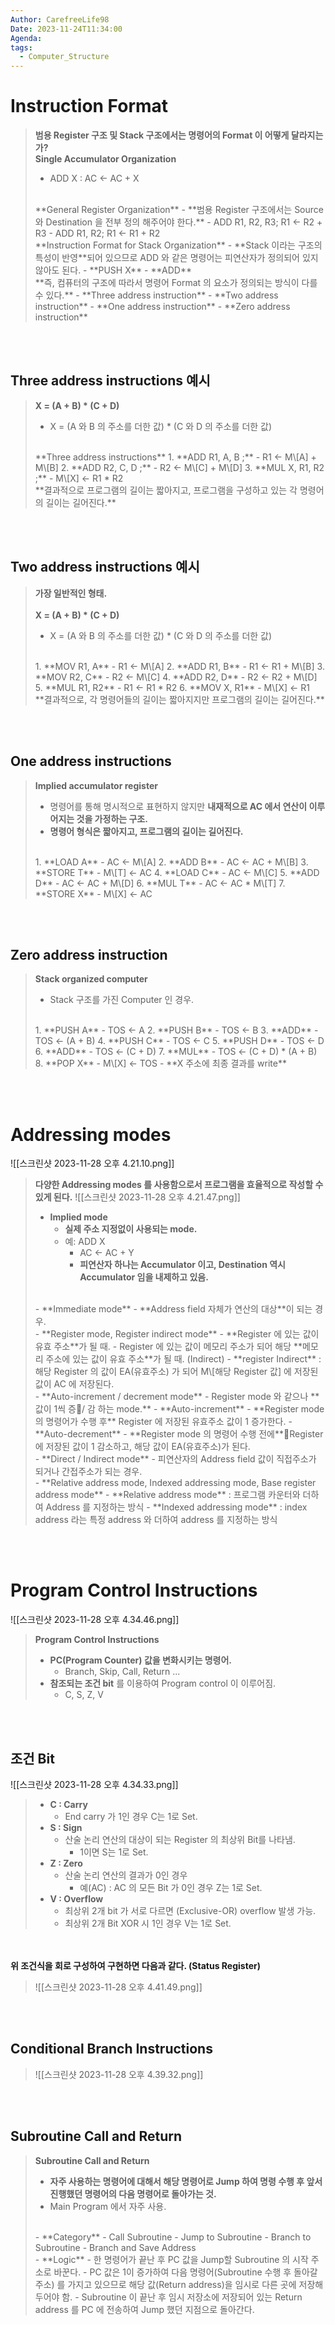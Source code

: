 ```yaml
---
Author: CarefreeLife98
Date: 2023-11-24T11:34:00
Agenda: 
tags:
  - Computer_Structure
---
```

# Instruction Format
> **범용 Register 구조 및 Stack 구조에서는 명령어의 Format 이 어떻게 달라지는가?**
> <br>
> **Single Accumulator Organization**
> - ADD X : AC <- AC + X
> <br>
> **General Register Organization**
> - **범용 Register 구조에서는 Source 와 Destination 을 전부 정의 해주어야 한다.**
> 	- ADD R1, R2, R3; R1 <- R2 + R3
> 	- ADD R1, R2; R1 <- R1 + R2
> <br>
> **Instruction Format for Stack Organization**
> - **Stack 이라는 구조의 특성이 반영**되어 있으므로 ADD 와 같은 명령어는 피연산자가 정의되어 있지 않아도 된다.
> 	- **PUSH X**
> 	- **ADD**
> <br>
> **즉, 컴퓨터의 구조에 따라서 명령어 Format 의 요소가 정의되는 방식이 다를 수 있다.**
> - **Three address instruction**
> - **Two address instruction**
> - **One address instruction**
> - **Zero address instruction**

<br><br>
## Three address instructions 예시
> **X = (A + B) * (C + D)**
> - X = (A 와 B 의 주소를 더한 값) * (C 와 D 의 주소를 더한 값)
> 
> <br>
> **Three address instructions**
> 1. **ADD R1, A, B ;**
> 	- R1 <- M\[A] + M\[B]
> 2. **ADD R2, C, D ;**
> 	- R2 <- M\[C] + M\[D]
> 3. **MUL X, R1, R2 ;**
> 	- M\[X] <- R1 * R2
> <br>
> **결과적으로 프로그램의 길이는 짧아지고, 프로그램을 구성하고 있는 각 명령어의 길이는 길어진다.**

<br><br>

## Two address instructions 예시
> **가장 일반적인 형태.**<br><br>
> **X = (A + B) * (C + D)**
> - X = (A 와 B 의 주소를 더한 값) * (C 와 D 의 주소를 더한 값)
> 
> <br>
> 1. **MOV R1, A**
> 	- R1 <- M\[A]
> 2. **ADD R1, B**
> 	- R1 <- R1 + M\[B]
> 3. **MOV R2, C**
> 	- R2 <- M\[C]
> 4. **ADD R2, D**
> 	- R2 <- R2 + M\[D]
> 5. **MUL R1, R2**
> 	- R1 <- R1 * R2
> 6. **MOV X, R1**
> 	- M\[X] <- R1
> <br>
> **결과적으로, 각 명령어들의 길이는 짧아지지만 프로그램의 길이는 길어진다.**

<br><br>

## One address instructions
> **Implied accumulator register**
> - 명령어를 통해 명시적으로 표현하지 않지만 **내재적으로 AC 에서 연산이 이루어지는 것을 가정하는 구조.**
> - **명령어 형식은 짧아지고, 프로그램의 길이는 길어진다.** 
> <br>
> 1. **LOAD A**
> 	- AC <- M\[A]
> 2. **ADD B**
> 	- AC <- AC + M\[B]
> 3. **STORE T**
> 	- M\[T] <- AC
> 4. **LOAD C**
> 	- AC <- M\[C]
> 5. **ADD D**
> 	- AC <- AC + M\[D]
> 6. **MUL T** 
> 	- AC <- AC * M\[T]
> 7. **STORE X**
> 	- M\[X] <- AC

<br><br>

## Zero address instruction
> **Stack organized computer**
> - Stack 구조를 가진 Computer 인 경우.
> 
> <br>
> 1. **PUSH A**
> 	- TOS <- A
> 2. **PUSH B**
> 	- TOS <- B
> 3. **ADD**
> 	- TOS <- (A + B)
> 4. **PUSH C**
> 	- TOS <- C
> 5. **PUSH D**
> 	- TOS <- D
> 6. **ADD**
> 	- TOS <- (C + D)
> 7. **MUL**
> 	- TOS <- (C + D) * (A + B)
> 8. **POP X**
> 	- M\[X] <- TOS
> 	- **X 주소에 최종 결과를 write**

<br><br>

# Addressing modes
![[스크린샷 2023-11-28 오후 4.21.10.png]]
> **다양한 Addressing modes 를 사용함으로서 프로그램을 효율적으로 작성할 수 있게 된다.**
> ![[스크린샷 2023-11-28 오후 4.21.47.png]]
> <br>
> - **Implied mode**
> 	- **실제 주소 지정없이 사용되는 mode.**
> 	- 예: ADD X
> 		- AC <- AC + Y
> 		- **피연산자 하나는 Accumulator 이고, Destination 역시 Accumulator 임을 내제하고 있음.**
> <br>
> - **Immediate mode**
> 	- **Address field 자체가 연산의 대상**이 되는 경우.
> <br>
> - **Register mode, Register indirect mode**
> 	- **Register 에 있는 값이 유효 주소**가 될 때.
> 	- Register 에 있는 값이 메모리 주소가 되어 해당 **메모리 주소에 있는 값이 유효 주소**가 될 때. (Indirect)
> 		- **register Indirect** : 해당 Register 의 값이 EA(유효주소) 가 되어 M\[해당 Register 값] 에 저장된 값이 AC 에 저장된다.
> <br>
> - **Auto-increment / decrement mode**
> 	- Register mode 와 같으나 **값이 1씩 증/ 감 하는 mode.**
> 	- **Auto-increment**
> 		- **Register mode 의 명령어가 수행 후** Register 에 저장된 유효주소 값이 1 증가한다.
> 	- **Auto-decrement**
> 		- **Register mode 의 명령어 수행 전에**Register 에 저장된 값이 1 감소하고, 해당 값이 EA(유효주소)가 된다.
> <br>
> - **Direct / Indirect mode**
> 	- 피연산자의 Address field 값이 직접주소가 되거나 간접주소가 되는 경우.
> <br>
> - **Relative address mode, Indexed addressing mode, Base register address mode**
> 	- **Relative address mode** : 프로그램 카운터와 더하여 Address 를 지정하는 방식
> 	- **Indexed addressing mode** : index address 라는 특정 address 와 더하여 address 를 지정하는 방식

<br><br>

# Program Control Instructions
![[스크린샷 2023-11-28 오후 4.34.46.png]]
> **Program Control Instructions**
> - **PC(Program Counter) 값을 변화시키는 명령어.**
> 	- Branch, Skip, Call, Return ...
> - **참조되는 조건 bit** 를 이용하여 Program control 이 이루어짐.
> 	- C, S, Z, V

<br><br>

## 조건 Bit
![[스크린샷 2023-11-28 오후 4.34.33.png]]
> - **C : Carry**
> 	- End carry 가 1인 경우 C는 1로 Set.
> - **S : Sign**
> 	- 산술 논리 연산의 대상이 되는 Register 의 최상위 Bit를 나타냄.
> 		- 1이면 S는 1로 Set.
> - **Z : Zero**
> 	- 산술 논리 연산의 결과가 0인 경우
> 		- 예(AC) : AC 의 모든 Bit 가 0인 경우 Z는 1로 Set.
> - **V : Overflow**
> 	- 최상위 2개 bit 가 서로 다르면 (Exclusive-OR) overflow 발생 가능.
> 	- 최상위 2개 Bit XOR 시 1인 경우 V는 1로 Set.

<br><br>
**위 조건식을 회로 구성하여 구현하면 다음과 같다. (Status Register)**
> ![[스크린샷 2023-11-28 오후 4.41.49.png]]

<br><br>

## Conditional Branch Instructions
> ![[스크린샷 2023-11-28 오후 4.39.32.png]]

<br><br>

## Subroutine Call and Return
> **Subroutine Call and Return**
> - **자주 사용하는 명령어에 대해서 해당 명령어로 Jump 하여 명령 수행 후 앞서 진행했던 명령어의 다음 명령어로 돌아가는 것.**
> - Main Program 에서 자주 사용.
> 
> <br>
> - **Category**
> 	- Call Subroutine
> 	- Jump to Subroutine
> 	- Branch to Subroutine
> 	- Branch and Save Address
> 
> <br>
> - **Logic**
> 	- 한 명령어가 끝난 후 PC 값을 Jump할 Subroutine 의 시작 주소로 바꾼다.
> 	- PC 값은 1이 증가하여 다음 명령어(Subroutine 수행 후 돌아갈 주소) 를 가지고 있으므로 해당 값(Return address)을 임시로 다른 곳에 저장해두어야 함.
> 	- Subroutine 이 끝난 후 임시 저장소에 저장되어 있는 Return address 를 PC 에 전송하여 Jump 했던 지점으로 돌아간다.
